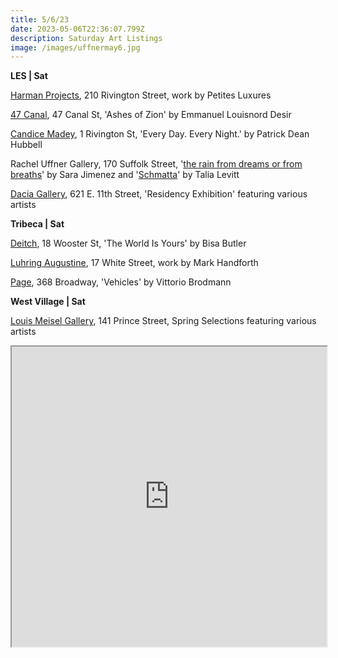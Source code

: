 ```yaml
---
title: 5/6/23
date: 2023-05-06T22:36:07.799Z
description: Saturday Art Listings
image: /images/uffnermay6.jpg
---
```

**L﻿ES | Sat**

[Harman Projects](https://www.harmanprojects.com/exhibitions/15-petites-luxures-in-nyc/overview/), 210 Rivington Street, work by Petites Luxures 

[47 Canal](https://47canal.us/exhibitions/ashes-of-zion), 47 Canal St, 'Ashes of Zion' by Emmanuel Louisnord Desir

[Candice Madey](https://www.candicemadey.com/gallery/all/patrick-dean-hubbell), 1 Rivington St, 'Every Day. Every Night.' by Patrick Dean Hubbell

Rachel Uffner Gallery, 170 Suffolk Street, '[the rain from dreams or from breaths](https://www.racheluffnergallery.com/exhibitions/detail/upstairs-gallery-sara-jimenezthe-rain-from-dreams-or-from-breaths/installation-stills)' by Sara Jimenez and '[Schmatta](https://www.racheluffnergallery.com/exhibitions/detail/talia-levitt-schmatta/installation-stills)' by Talia Levitt

[Dacia Gallery](http://www.daciagallery.com/exhibitions/2018-04-spring-artist-residency.php), 621 E. 11th Street, 'Residency Exhibition' featuring various artists

**T﻿ribeca | Sat**

[Deitch](https://deitch.com/new-york/exhibitions/bisa-butler-the-world-is-yours), 18 Wooster St, 'The World Is Yours' by Bisa Butler

[Luhring Augustine](https://www.luhringaugustine.com/exhibitions/mark-handforth-half-sleep-city#tab:thumbnails), 17 White Street, work by Mark Handforth

[Page](https://www.page-nyc.com/exhibitions/vittorio-brodmann), 368 Broadway, 'Vehicles' by Vittorio Brodmann

﻿**West Village | Sat**

[Louis Meisel Gallery](https://www.meiselgallery.com/exhibition/selected-works-2023/), 141 Prince Street, Spring Selections featuring various artists

<iframe src="https://www.google.com/maps/d/u/3/embed?mid=1Ni1ViFrS2xG2BwLVe2zJGMdhlPYx8MA&ehbc=2E312F" width="100%" height="480"></iframe>